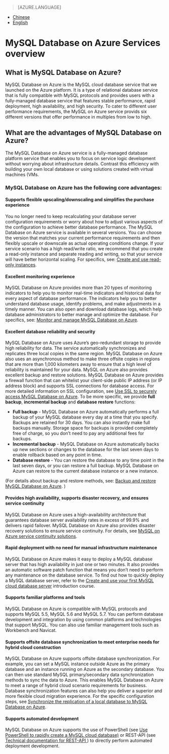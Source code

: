 <properties linkid="" urlDisplayName="" pageTitle="MySQL Database on Azure Service overview | Microsoft Azure" metaKeywords="Azure Cloud, technical documentation, files and resources, MySQL, database, quick start guide, Azure MySQL, MySQL PaaS, Azure MySQL PaaS, Azure MySQL Service, Azure RDS" description="MySQL Database on Azure Service Overview lists the features and advantages of using the MySQL Database on Azure cloud database service." metaCanonical="" services="MySQL" documentationCenter="Services" title="" authors="" solutions="" manager="" editor="" />

<tags ms.service="mysql" ms.date="07/05/2016" wacn.date="07/05/2016" wacn.lang="cn" />

> [AZURE.LANGUAGE]
- [Chinese](/documentation/articles/mysql-database-tech-overview/)
- [English](/documentation/articles/mysql-database-enus-tech-overview/)

# MySQL Database on Azure Services overview #

## What is MySQL Database on Azure? ##
MySQL Database on Azure is the MySQL cloud database service that we launched on the Azure platform. It is a type of relational database service that is fully compatible with MySQL protocols and provides users with a fully-managed database service that features stable performance, rapid deployment, high availability, and high security. To cater to different user performance requirements, the MySQL on Azure service provids six different versions that offer performance in multiples from low to high.

## What are the advantages of MySQL Database on Azure? ##
The MySQL Database on Azure service is a fully-managed database platform service that enables you to focus on service logic development without worrying about infrastructure details. Contrast this efficiency with building your own local database or using solutions created with virtual machines (VMs.

### MySQL Database on Azure has the following core advantages: ###

#### Supports flexible upscaling/downscaling and simplifies the purchase experience ####

You no longer need to keep recalculating your database server configuration requirements or worry about how to adjust various aspects of the configuration to achieve better database performance. The MySQL Database on Azure service is available in several versions. You can choose the version that matches your current performance requirements and then flexibly upscale or downscale as actual operating conditions change. If your service scenario has a high read/write ratio, we recommend that you create a read-only instance and separate reading and writing, so that your service will have better horizontal scaling. For specifics, see: [Create and use read-only instances](https://www.azure.com/documentation/articles/mysql-database-read-replica).

#### Excellent monitoring experience ####

MySQL Database on Azure provides more than 20 types of monitoring indicators to help you to monitor real-time indicators and historical data for every aspect of database performance. The indicators help you to better understand database usage, identify problems, and make adjustments in a timely manner. You can also open and download database logs, which help database administrators to better manage and optimize the database. For specifics, see: [Monitor and manage MySQL Database on Azure](https://www.azure.com/documentation/articles/mysql-database-operation-monitoring-metrics).

#### Excellent database reliability and security ####

MySQL Database on Azure uses Azure’s geo-redundant storage to provide high reliability for data. The service automatically synchronizes and replicates three local copies in the same region. MySQL Database on Azure also uses an asynchronous method to make three offsite copies in regions that are more than 1,000 kilometers away to ensure that a high level of reliability is maintained for your data. MySQL on Azure also provides excellent backup and restore solutions. MySQL Database on Azure provides a firewall function that can whitelist your client-side public IP address (or IP address block) and supports SSL connections for database access. For more detailed information on SSL configuration, see [Use SSL to securely access MySQL Database on Azure](https://www.azure.com/documentation/articles/mysql-database-ssl-connection). To be more specific, we provide **full backup**, **incremental backup** and **database restore** functions:



- **Full backup** - MySQL Database on Azure automatically performs a full backup of your MySQL database every day at a time that you specify. Backups are retained for 30 days. You can also instantly make full backups manually. Storage space for backups is provided completely free of charge, so you don’t need to pay any additional fees for backups.
- **Incremental backup** - MySQL Database on Azure automatically backs up new sections or changes to the database for the last seven days to enable rollback based on any point in time.
- **Database restore** - You can restore the database to any time point in the last seven days, or you can restore a full backup. MySQL Database on Azure can restore to the current database instance or a new instance.

(For details about backup and restore methods, see: [Backup and restore MySQL Database on Azure](https://www.azure.com/documentation/articles/mysql-database-point-in-time-restore). )

#### Provides high availability, supports disaster recovery, and ensures service continuity ####

MySQL Database on Azure uses a high-availability architecture that guarantees database server availability rates in excess of 99.9% and delivers rapid failover. MySQL Database on Azure also provides disaster recovery solutions to ensure service continuity. For details, see [MySQL on Azure service continuity solutions](https://www.azure.com/documentation/articles/mysql-database-business-continuity-disaster-recovery).

#### Rapid deployment with no need for manual infrastructure maintenance ####

MySQL Database on Azure makes it easy to deploy a MySQL database server that has high availability in just one or two minutes. It also provides an automatic software patch function that means you don’t need to perform any maintenance on the database service. To find out how to quickly deploy a MySQL database server, refer to the [Create and use your first MySQL cloud database server](https://www.azure.com/documentation/articles/mysql-database-get-started) introduction course.

#### Supports familiar platforms and tools ####

MySQL Database on Azure is compatible with MySQL protocols and supports MySQL 5.5, MySQL 5.6 and MySQL 5.7. You can perform database development and integration by using common platforms and technologies that support MySQL. You can also use familiar management tools such as Workbench and Navicat.

#### Supports offsite database synchronization to meet enterprise needs for hybrid cloud construction ####

MySQL Database on Azure supports offsite database synchronization. For example, you can set a MySQL instance outside Azure as the primary database and an instance running on Azure as the secondary database. You can then use standard MySQL primary/secondary data synchronization methods to sync the data to Azure. This enables MySQL Database on Azure to meet a range of hybrid cloud scenario requirements for business. Database synchronization features can also help you deliver a superior and more flexible cloud migration experience. For the specific configuration steps, see [Synchronize the replication of a local database to MySQL Database on Azure](https://www.azure.com/documentation/articles/mysql-database-data-replication).

#### Supports automated development ####

MySQL Database on Azure supports the use of PowerShell (see [Use PowerShell to rapidly create a MySQL cloud database)](https://www.azure.com/documentation/articles/mysql-database-etoe-powershell) or REST-API (see [Technical documentation for REST-API ](https://www.azure.com/documentation/articles/mysql-database-api-createserver)) to directly perform automated deployment development.

<!---HONumber=AcomDC_0919_2016_MySql-->
